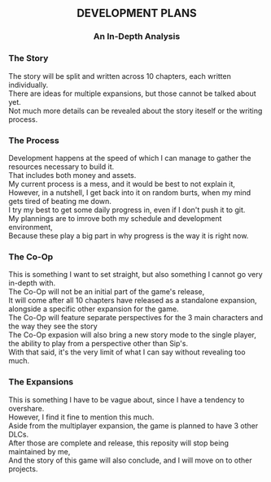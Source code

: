 <div align="center">

## DEVELOPMENT PLANS
### An In-Depth Analysis

</div>

<div align="left">

### The Story
The story will be split and written across 10 chapters, each written individually.
<br> There are ideas for multiple expansions, but those cannot be talked about yet.
<br> Not much more details can be revealed about the story iteself or the writing process.

### The Process
Development happens at the speed of which I can manage to gather the resources necessary to build it.
<br> That includes both money and assets.
<br> My current process is a mess, and it would be best to not explain it,
<br> However, in a nutshell, I get back into it on random burts, when my mind gets tired of beating me down.
<br> I try my best to get some daily progress in, even if I don't push it to git.
<br> My plannings are to imrove both my schedule and development environment,
<br> Because these play a big part in why progress is the way it is right now.

### The Co-Op
This is something I want to set straight, but also something I cannot go very in-depth with.
<br> The Co-Op will not be an initial part of the game's release,
<br> It will come after all 10 chapters have released as a standalone expansion, alongside a specific other expansion for the game.
<br> The Co-Op will feature separate perspectives for the 3 main characters and the way they see the story
<br> The Co-Op expasion will also bring a new story mode to the single player, the ability to play from a perspective other than Sip's.
<br> With that said, it's the very limit of what I can say without revealing too much.

### The Expansions
This is something I have to be vague about, since I have a tendency to overshare.
<br>However, I find it fine to mention this much.
<br>Aside from the multiplayer expansion, the game is planned to have 3 other DLCs.
<br>After those are complete and release, this reposity will stop being maintained by me,
<br>And the story of this game will also conclude, and I will move on to other projects.

</div>
